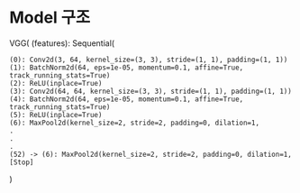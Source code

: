 # Model 구조

VGG(
  (features): Sequential(

    (0): Conv2d(3, 64, kernel_size=(3, 3), stride=(1, 1), padding=(1, 1))
    (1): BatchNorm2d(64, eps=1e-05, momentum=0.1, affine=True, track_running_stats=True) 
    (2): ReLU(inplace=True)
    (3): Conv2d(64, 64, kernel_size=(3, 3), stride=(1, 1), padding=(1, 1))
    (4): BatchNorm2d(64, eps=1e-05, momentum=0.1, affine=True, track_running_stats=True) 
    (5): ReLU(inplace=True)
    (6): MaxPool2d(kernel_size=2, stride=2, padding=0, dilation=1, 
    .
    .
    .
    (52) -> (6): MaxPool2d(kernel_size=2, stride=2, padding=0, dilation=1,  [Stop]
  )
